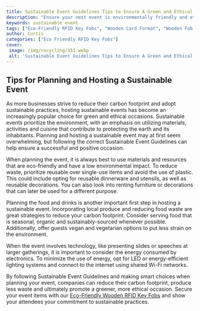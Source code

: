 ```yaml
---
title: Sustainable Event Guidelines Tips to Ensure A Green and Ethical Occasion
description: "Ensure your next event is environmentally friendly and ethical with our sustainable event guidelines Learn tips on how to reduce waste and make your event one for the books  for all the right reasons"
keywords: sustainable event
tags: ["Eco-Friendly RFID Key Fobs", "Wooden Card Format", "Wooden Fob Format", "Event Venues"]
author: Curtis
categories: ["Eco Friendly RFID Key Fobs"]
cover: 
 image: /img/recycling/151.webp
 alt: 'Sustainable Event Guidelines Tips to Ensure A Green and Ethical Occasion Feature Image'
---
```

## Tips for Planning and Hosting a Sustainable Event

As more businesses strive to reduce their carbon footprint and adopt sustainable practices, hosting sustainable events has become an increasingly popular choice for green and ethical occasions. Sustainable events prioritize the environment, with an emphasis on utilizing materials, activities and cuisine that contribute to protecting the earth and its inhabitants. Planning and hosting a sustainable event may at first seem overwhelming, but following the correct Sustainable Event Guidelines can help ensure a successful and positive occasion. 

When planning the event, it is always best to use materials and resources that are eco-friendly and have a low environmental impact. To reduce waste, prioritize reusable over single-use items and avoid the use of plastic. This could include opting for reusable dinnerware and utensils, as well as reusable decorations. You can also look into renting furniture or decorations that can later be used for a different purpose.

Planning the food and drinks is another important first step in hosting a sustainable event. Incorporating local produce and reducing food waste are great strategies to reduce your carbon footprint. Consider serving food that is seasonal, organic and sustainably-sourced whenever possible. Additionally, offer guests vegan and vegetarian options to put less strain on the environment. 

When the event involves technology, like presenting slides or speeches at larger gatherings, it is important to consider the energy consumed by electronics. To minimize the use of energy, opt for LED or energy-efficient lighting systems and connect to the internet using shared Wi-Fi networks. 

By following Sustainable Event Guidelines and making smart choices when planning your event, companies can reduce their carbon footprint, produce less waste and ultimately promote a greener, more ethical occasion. Secure your event items with our [Eco-Friendly Wooden RFID Key Fobs](/eco-friendly-rfid-key-fobs) and show your attendees your commitment to sustainable practices.
